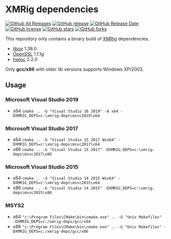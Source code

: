 # XMRig dependencies
[![Github All Releases](https://img.shields.io/github/downloads/xmrig/xmrig-deps/total.svg)](../../releases)
[![GitHub release](https://img.shields.io/github/release/xmrig/xmrig-deps/all.svg)](../../releases/latest)
[![GitHub Release Date](https://img.shields.io/github/release-date-pre/xmrig/xmrig-deps.svg)](../../releases/latest)
[![GitHub license](https://img.shields.io/github/license/xmrig/xmrig-deps.svg)](./LICENSE)
[![GitHub stars](https://img.shields.io/github/stars/xmrig/xmrig-deps.svg)](../../stargazers)
[![GitHub forks](https://img.shields.io/github/forks/xmrig/xmrig-deps.svg)](../../network)

This repository only contains a binary build of [XMRig](../../../xmrig) dependencies. 

* [libuv](https://github.com/libuv/libuv) 1.38.0
* [OpenSSL](https://www.openssl.org) 1.1.1g
* [hwloc](https://www.open-mpi.org/projects/hwloc) 2.2.0

Only **gcc/x86** with older lib versions supports Windows XP/2003.

## Usage
### Microsoft Visual Studio 2019
- x64 `cmake .. -G "Visual Studio 16 2019" -A x64 -DXMRIG_DEPS=c:\xmrig-deps\msvc2019\x64`

### Microsoft Visual Studio 2017

- x64 `cmake .. -G "Visual Studio 15 2017 Win64" -DXMRIG_DEPS=c:\xmrig-deps\msvc2017\x64`
- x86 `cmake .. -G "Visual Studio 15 2017" -DXMRIG_DEPS=c:\xmrig-deps\msvc2017\x86`

### Microsoft Visual Studio 2015

- x64 `cmake .. -G "Visual Studio 14 2015 Win64" -DXMRIG_DEPS=c:\xmrig-deps\msvc2015\x64`
- x86 `cmake .. -G "Visual Studio 14 2015" -DXMRIG_DEPS=c:\xmrig-deps\msvc2015\x86`

### MSYS2

- x64 `"c:\Program Files\CMake\bin\cmake.exe" .. -G "Unix Makefiles" -DXMRIG_DEPS=c:/xmrig-deps/gcc/x64`
- x86 `"c:\Program Files\CMake\bin\cmake.exe" .. -G "Unix Makefiles" -DXMRIG_DEPS=c:/xmrig-deps/gcc/x86`

